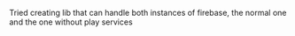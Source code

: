 Tried creating lib that can handle both instances of firebase, the normal one and the one without play services
